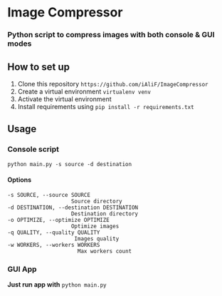 # Image Compressor
### Python script to compress images with both console & GUI modes

## How to set up
1. Clone this repository `https://github.com/iAliF/ImageCompressor`
2. Create a virtual environment `virtualenv venv`
3. Activate the virtual environment
4. Install requirements using `pip install -r requirements.txt`


## Usage
### Console script
```
python main.py -s source -d destination
```
#### Options
```
-s SOURCE, --source SOURCE
                    Source directory
-d DESTINATION, --destination DESTINATION
                    Destination directory
-o OPTIMIZE, --optimize OPTIMIZE
                    Optimize images
-q QUALITY, --quality QUALITY
                     Images quality
-w WORKERS, --workers WORKERS
                      Max workers count
```

### GUI App
**Just run app with** `python main.py`
